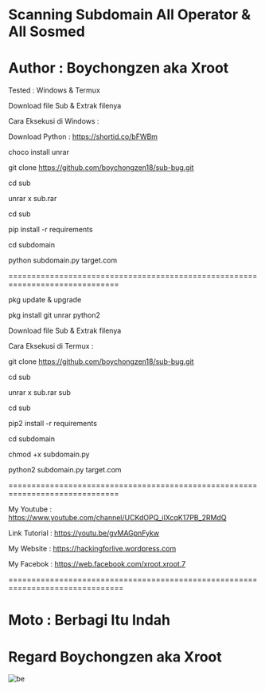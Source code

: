 # Scanning Subdomain All Operator & All Sosmed 

# Author : Boychongzen aka Xroot



Tested : Windows & Termux

Download file Sub & Extrak filenya

Cara Eksekusi di Windows :

Download Python : https://shortid.co/bFWBm

choco install unrar

git clone https://github.com/boychongzen18/sub-bug.git

cd sub

unrar x sub.rar

cd sub

pip install -r requirements

cd subdomain

python subdomain.py target.com

==============================================================================

pkg update & upgrade

pkg install git unrar python2 

Download file Sub & Extrak filenya

Cara Eksekusi di Termux :

git clone https://github.com/boychongzen18/sub-bug.git

cd sub

unrar x sub.rar sub

cd sub 

pip2 install -r requirements

cd subdomain

chmod +x subdomain.py

python2 subdomain.py target.com

==============================================================================

My Youtube : https://www.youtube.com/channel/UCKdOPQ_iIXcqK17PB_2RMdQ

Link Tutorial : https://youtu.be/gvMAGpnFykw

My Website : https://hackingforlive.wordpress.com

My Facebok : https://web.facebook.com/xroot.xroot.7

===============================================================================

# Moto : Berbagi Itu Indah


# Regard Boychongzen aka Xroot

![be](https://raw.githubusercontent.com/boychongzen18/sub/master/sub.jpg)
